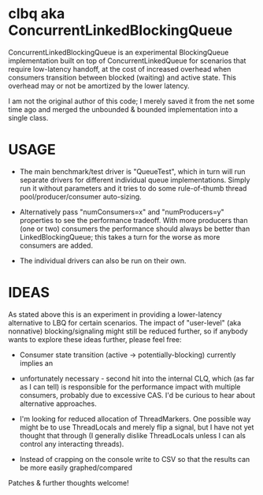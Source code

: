 clbq aka ConcurrentLinkedBlockingQueue
======================================

ConcurrentLinkedBlockingQueue is an experimental BlockingQueue implementation built on
top of ConcurrentLinkedQueue for scenarios that require low-latency handoff, at the cost
of increased overhead when consumers transition between blocked (waiting) and active
state. This overhead may or not be amortized by the lower latency.

I am not the original author of this code; I merely saved it from the net some time ago
and merged the unbounded & bounded implementation into a single class.

USAGE
=====

* The main benchmark/test driver is "QueueTest", which in turn will run separate drivers
for different individual queue implementations. Simply run it without parameters and it
tries to do some rule-of-thumb thread pool/producer/consumer auto-sizing.

* Alternatively pass "numConsumers=x" and "numProducers=y" properties to see the
performance tradeoff. With more producers than (one or two) consumers the performance
should always be better than LinkedBlockingQueue; this takes a turn for the worse as
more consumers are added.

* The individual drivers can also be run on their own.

IDEAS
=====

As stated above this is an experiment in providing a lower-latency alternative to LBQ for
certain scenarios. The impact of "user-level" (aka nonnative) blocking/signaling might
still be reduced further, so if anybody wants to explore these ideas further, please
feel free:

* Consumer state transition (active -> potentially-blocking) currently implies an
- unfortunately necessary - second hit into the internal CLQ, which (as far as I can
tell) is responsible for the performance impact with multiple consumers, probably due to
excessive CAS. I'd be curious to hear about alternative approaches.

* I'm looking for reduced allocation of ThreadMarkers. One possible way might be to use
ThreadLocals and merely flip a signal, but I have not yet thought that through
(I generally dislike ThreadLocals unless I can als control any interacting threads).

* Instead of crapping on the console write to CSV so that the results can be more easily
graphed/compared

Patches & further thoughts welcome!
